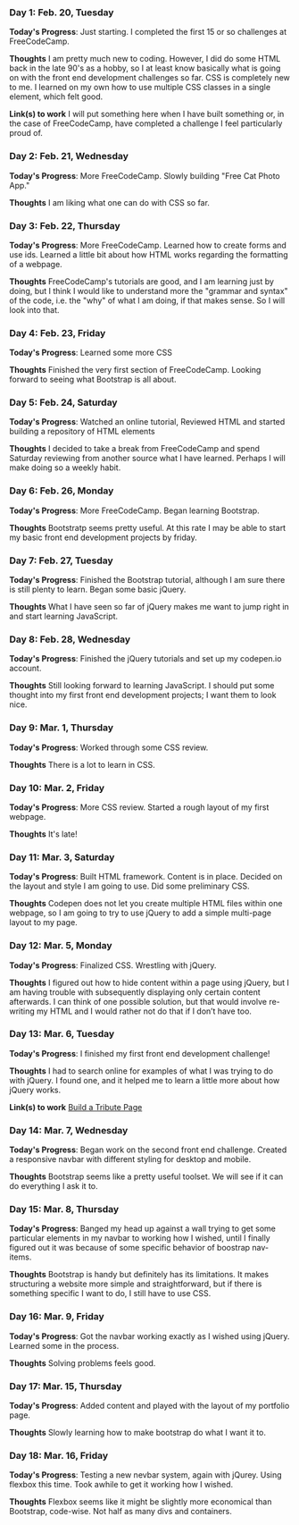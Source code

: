 ### Day 1: Feb. 20, Tuesday

**Today's Progress**: Just starting. I completed the first 15 or so challenges at FreeCodeCamp. 

**Thoughts** I am pretty much new to coding. However, I did do some HTML back in the late 90's as a hobby, so I at least know basically what is going on with the front end development challenges so far. CSS is completely new to me. I learned on my own how to use multiple CSS classes in a single element, which felt good.

**Link(s) to work** I will put something here when I have built something or, in the case of FreeCodeCamp, have completed a challenge I feel particularly proud of.

### Day 2: Feb. 21, Wednesday

**Today's Progress**: More FreeCodeCamp. Slowly building "Free Cat Photo App."

**Thoughts** I am liking what one can do with CSS so far.

### Day 3: Feb. 22, Thursday

**Today's Progress**: More FreeCodeCamp. Learned how to create forms and use ids. Learned a little bit about how HTML works regarding the formatting of a webpage.

**Thoughts** FreeCodeCamp's tutorials are good, and I am learning just by doing, but I think I would like to understand more the "grammar and syntax" of the code, i.e. the "why" of what I am doing, if that makes sense. So I will look into that.

### Day 4: Feb. 23, Friday

**Today's Progress**: Learned some more CSS 

**Thoughts** Finished the very first section of FreeCodeCamp. Looking forward to seeing what Bootstrap is all about.

### Day 5: Feb. 24, Saturday

**Today's Progress**: Watched an online tutorial, Reviewed HTML and started building a repository of HTML elements

**Thoughts** I decided to take a break from FreeCodeCamp and spend Saturday reviewing from another source what I have learned. Perhaps I will make doing so a weekly habit.

### Day 6: Feb. 26, Monday

**Today's Progress**: More FreeCodeCamp. Began learning Bootstrap.

**Thoughts** Bootstratp seems pretty useful. At this rate I may be able to start my basic front end development projects by friday.

### Day 7: Feb. 27, Tuesday

**Today's Progress**: Finished the Bootstrap tutorial, although I am sure there is still plenty to learn. Began some basic jQuery.

**Thoughts** What I have seen so far of jQuery makes me want to jump right in and start learning JavaScript.

### Day 8: Feb. 28, Wednesday

**Today's Progress**: Finished the jQuery tutorials and set up my codepen.io account.

**Thoughts** Still looking forward to learning JavaScript. I should put some thought into my first front end development projects; I want them to look nice. 

### Day 9: Mar. 1, Thursday

**Today's Progress**: Worked through some CSS review.

**Thoughts** There is a lot to learn in CSS. 

### Day 10: Mar. 2, Friday

**Today's Progress**: More CSS review. Started a rough layout of my first webpage.

**Thoughts** It's late! 

### Day 11: Mar. 3, Saturday

**Today's Progress**: Built HTML framework. Content is in place. Decided on the layout and style I am going to use. Did some preliminary CSS.

**Thoughts** Codepen does not let you create multiple HTML files within one webpage, so I am going to try to use jQuery to add a simple multi-page layout to my page.

### Day 12: Mar. 5, Monday

**Today's Progress**: Finalized CSS. Wrestling with jQuery.

**Thoughts** I figured out how to hide content within a page using jQuery, but I am having trouble with subsequently displaying only certain content afterwards. I can think of one possible solution, but that would involve re-writing my HTML and I would rather not do that if I don’t have too. 

### Day 13: Mar. 6, Tuesday

**Today's Progress**: I finished my first front end development challenge!

**Thoughts** I had to search online for examples of what I was trying to do with jQuery. I found one, and it helped me to learn a little more about how jQuery works.

**Link(s) to work** [Build a Tribute Page](https://codepen.io/JohnMayes/pen/paBYOB)

### Day 14: Mar. 7, Wednesday

**Today's Progress**: Began work on the second front end challenge. Created a responsive navbar with different styling for desktop and mobile.

**Thoughts** Bootstrap seems like a pretty useful toolset. We will see if it can do everything I ask it to.

### Day 15: Mar. 8, Thursday

**Today's Progress**: Banged my head up against a wall trying to get some particular elements in my navbar to working how I wished, until I finally figured out it was because of some specific behavior of boostrap nav-items.

**Thoughts** Bootstrap is handy but definitely has its limitations. It makes structuring a website more simple and straightforward, but if there is something specific I want to do, I still have to use CSS.

### Day 16: Mar. 9, Friday

**Today's Progress**: Got the navbar working exactly as I wished using jQuery. Learned some in the process.

**Thoughts** Solving problems feels good.

### Day 17: Mar. 15, Thursday

**Today's Progress**: Added content and played with the layout of my portfolio page.

**Thoughts** Slowly learning how to make bootstrap do what I want it to.

### Day 18: Mar. 16, Friday

**Today's Progress**: Testing a new nevbar system, again with jQurey. Using flexbox this time. Took awhile to get it working how I wished.

**Thoughts** Flexbox seems like it might be slightly more economical than Bootstrap, code-wise. Not half as many divs and containers.


<!--
# 100 Days Of Code - Log

### Day 0: February 30, 2016 (Example 1)
##### (delete me or comment me out)

**Today's Progress**: Fixed CSS, worked on canvas functionality for the app.

**Thoughts:** I really struggled with CSS, but, overall, I feel like I am slowly getting better at it. Canvas is still new for me, but I managed to figure out some basic functionality.

**Link to work:** [Calculator App](http://www.example.com)

### Day 0: February 30, 2016 (Example 2)
##### (delete me or comment me out)

**Today's Progress**: Fixed CSS, worked on canvas functionality for the app.

**Thoughts**: I really struggled with CSS, but, overall, I feel like I am slowly getting better at it. Canvas is still new for me, but I managed to figure out some basic functionality.

**Link(s) to work**: [Calculator App](http://www.example.com)


### Day 1: June 27, Monday

**Today's Progress**: I've gone through many exercises on FreeCodeCamp.

**Thoughts** I've recently started coding, and it's a great feeling when I finally solve an algorithm challenge after a lot of attempts and hours spent.

**Link(s) to work**
1. [Find the Longest Word in a String](https://www.freecodecamp.com/challenges/find-the-longest-word-in-a-string)
2. [Title Case a Sentence](https://www.freecodecamp.com/challenges/title-case-a-sentence)
-->
